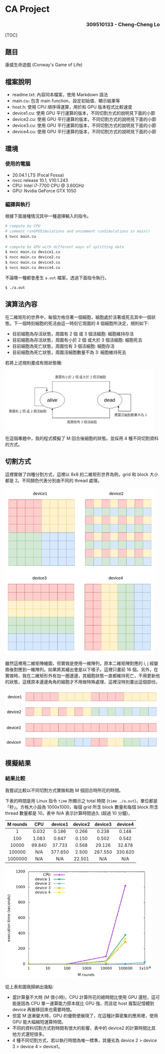 # CA Project

<h3 align=right> 309510133 - Cheng-Cheng Lo </h3>

[TOC]

## 題目

康威生命遊戲 (Conway's Game of Life)

## 檔案說明

* readme.txt: 內容同本檔案，使用 Markdown 語法
* main.cu: 包含 main function、設定初始值、顯示結果等
* host.h: 使用 CPU 順序得運算，用於和 GPU 版本程式比較速度
* device1.cu: 使用 GPU 平行運算的版本，不同切割方式的說明見下面的小節
* device2.cu: 使用 GPU 平行運算的版本，不同切割方式的說明見下面的小節
* device3.cu: 使用 GPU 平行運算的版本，不同切割方式的說明見下面的小節
* device4.cu: 使用 GPU 平行運算的版本，不同切割方式的說明見下面的小節

## 環境

### 使用的電腦

* 20.04.1 LTS (Focal Fossa)
* nvcc release 10.1, V10.1.243
* CPU: Intel i7-7700 CPU @ 3.60GHz
* GPU: Nvidia GeForce GTX 1050

### 編譯與執行

根據下面幾種情況其中一種選擇輸入的指令。

```bash
# compute by CPU
# comment runGPUSimulations and uncomment runSimulations in main()
$ nvcc main.cu

# compute by GPU with different ways of splitting data
$ nvcc main.cu device1.cu
$ nvcc main.cu device2.cu
$ nvcc main.cu device3.cu
$ nvcc main.cu device4.cu
```

不論哪一種都會產生 `a.out` 檔案，透過下面指令執行。

```bash
$ ./a.out
```

## 演算法內容

在二維矩形的世界中，每個方格住著一個細胞，細胞處於活著或死去其中一個狀態。下一個時刻細胞的死活由這一時刻它周圍的 8 個細胞所決定，規則如下:

* 目前細胞為存活狀態，周圍有 2 個 或 3 個活細胞: 細胞維持存活
* 目前細胞為存活狀態，周圍有小於 2 個 或大於 3 個活細胞: 細胞死去
* 目前細胞為死亡狀態，周圍恰有 3 個活細胞: 細胞存活
* 目前細胞為死亡狀態，周圍活細胞數量不為 3: 細胞維持死去

若將上述規則畫成有限狀態機:

<img src="Screenshot 2021-06-15 132458.png" alt="Screenshot 2021-06-15 13:24:58" style="zoom:67%;" />

在這個專題中，我的程式模擬了 M 回合後細胞的狀態。並採用 4 種不同切割資料的方式。

## 切割方式

這裡實做了四種分割方式，這裡以 8x8 的二維矩形世界為例，grid 和 block 大小都是 2。不同顏色代表分別由不同的 thread 處理。

<img src="Screenshot 2021-06-15 124545.png" alt="Screenshot 2021-06-15 12:45:45" style="zoom:67%;" />

<img src="Screenshot 2021-06-15 124611.png" alt="Screenshot 2021-06-15 12:46:11" style="zoom:67%;" />

雖然這裡用二維矩陣繪圖，但實做是使用一維陣列，原本二維矩陣對應的 i, j 經變換後對應到一維陣列。如果將其繪出會是以下樣子。這裡只畫前 16 個。另外，在實做時，我在二維矩形外有加一圈邊邊，其細胞狀態一直都維持死亡，不用更新他的狀態，這樣原本邊邊角角的細胞才不用做特殊處理，這裡沒特別畫出這個部份。

<img src="Screenshot 2021-06-15 124625.png" alt="Screenshot 2021-06-15 12:46:25" style="zoom:67%;" />

## 模擬結果

### 結果比較

我嘗試比較以不同切割方式實做和跑 M 個回合時所花的時間。

下表的時間是用 Linux 指令 `time` 所顯示之 total 時間 (`time ./a.out`)，單位都是「秒」。方格大小設為 1000x1000，每個 grid 所含 block 數量和每個 block 所含 thread 數量都是 10。表中 N/A 表示計算時間過久 (超過 10 分鐘)，

| M rounds |  CPU   | device1 | device2 | device3 | device4 |
| :------: | :----: | :-----: | :-----: | :-----: | :-----: |
|    1     | 0.032  |  0.186  |  0.266  |  0.238  |  0.148  |
|   100    | 1.083  |  0.647  |  0.150  |  0.502  |  0.542  |
|  10000   | 99.840 | 37.733  |  0.568  | 29.126  | 32.878  |
|  100000  |  N/A   | 377.650 |  2.500  | 287.550 | 330.620 |
| 1000000  |  N/A   |   N/A   | 22.501  |   N/A   |   N/A   |

<img src="statistic.png" alt="statistic" style="zoom:75%;" />

從上表和圖我歸納出幾點:

* 當計算量不大時 (M 很小時)，CPU 計算所花的總時間比使用 GPU 還短，這可能是因為 CPU 單一運算能力原本就比 GPU 強，而且從 host 複製記憶體到 device 再搬移回來也需要時間。
* 但當 M 逐漸變大時，GPU 的優勢便展現了，在這種計算密集的應用裡，使用 GPU 能大幅縮短運算時間。
* 不同的資料切割方式對時間有很大的影響，表中的 device2 的計算時間比其他方式還短很多。
* 4 種不同切割方式，若以執行時間為唯一標準，其優劣為 device 2 > device 3 > device 4 > device1。

